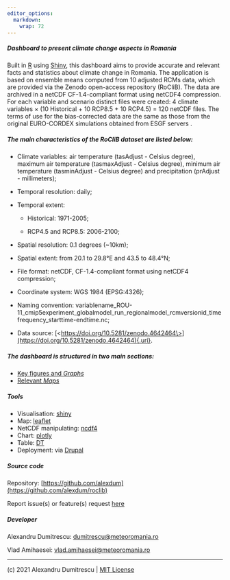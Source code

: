 ```yaml
---
editor_options: 
  markdown: 
    wrap: 72
---
```


##### Dashboard to present climate change aspects in Romania

Built in [R](https://www.r-project.org/) using
[Shiny](https://shiny.rstudio.com/), this dashboard aims to provide
accurate and relevant facts and statistics about climate change in
Romania. The application is based on ensemble means computed from 10
adjusted RCMs data, which are provided via the Zenodo open-access
repository (RoCliB). The data are archived in a netCDF CF-1.4-compliant
format using netCDF4 compression. For each variable and scenario
distinct files were created: 4 climate variables × (10 Historical + 10
RCP8.5 + 10 RCP4.5) = 120 netCDF files. The terms of use for the
bias-corrected data are the same as those from the original EURO-CORDEX
simulations obtained from ESGF servers .

##### The main characteristics of the RoCliB dataset are listed below:

-   Climate variables: air temperature (tasAdjust - Celsius degree),
    maximum air temperature (tasmaxAdjust - Celsius degree), minimum air
    temperature (tasminAdjust - Celsius degree) and precipitation
    (prAdjust - millimeters);

-   Temporal resolution: daily;

-   Temporal extent:

    -   Historical: 1971-2005;

    -   RCP4.5 and RCP8.5: 2006-2100;

-   Spatial resolution: 0.1 degrees (\~10km);

-   Spatial extent: from 20.1 to 29.8°E and 43.5 to 48.4°N;

-   File format: netCDF, CF-1.4-compliant format using netCDF4
    compression;

-   Coordinate system: WGS 1984 (EPSG:4326);

-   Naming convention:
    variablename_ROU-11_cmip5experiment_globalmodel_run_regionalmodel_rcmversionid_timefrequency_starttime-endtime.nc;

-   Data source:
    [\<https://doi.org/10.5281/zenodo.4642464\>](https://doi.org/10.5281/zenodo.4642464){.uri}.

##### The dashboard is structured in two main sections:

-   [Key figures and *Graphs*](#Graphs)
-   [Relevant *Maps*](#maps)

##### Tools

-   Visualisation: [shiny](https://shiny.rstudio.com/)
-   Map: [leaflet](https://rstudio.github.io/leaflet/)
-   NetCDF manipulating:
    [ncdf4](https://cran.r-project.org/web/packages/ncdf4/index.html)
-   Chart: [plotly](https://plot.ly/r/)
-   Table: [DT](https://rstudio.github.io/DT/)
-   Deployment: via [Drupal](www.drupal.org)

##### Source code

Repository:
[https://github.com/alexdum](https://github.com/alexdum/roclib)

Report issue(s) or feature(s) request
[here](https://github.com/alexdum/roclib/issues)

##### Developer

Alexandru Dumitrescu:
[dumitrescu\@meteoromania.ro](mailto:dumitrescu@meteoromania.ro)

Vlad Amihaesei:
[vlad.amihaesei\@meteoromania.ro](mailto:vlad.amihaesei@meteoromania.r)

------------------------------------------------------------------------

(c) 2021 Alexandru Dumitrescu \| [MIT
    License](https://github.com/alexdum/roclib/blob/master/LICENSE)
